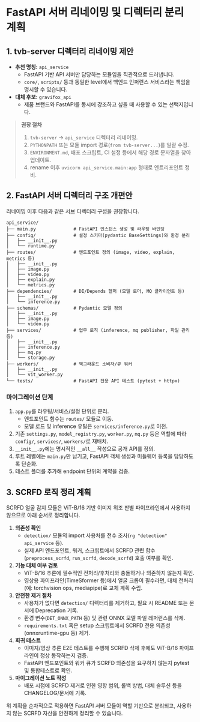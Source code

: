 # FastAPI 서버 리네이밍 및 디렉터리 분리 계획

## 1. tvb-server 디렉터리 리네이밍 제안
- **추천 명칭:** `api_service`
  - FastAPI 기반 API 서버만 담당하는 모듈임을 직관적으로 드러냅니다.
  - `core/`, `scripts/` 등과 동일한 level에서 백엔드 인퍼런스 서비스라는 책임을 명시할 수 있습니다.
- **대체 후보:** `gravifox_api`
  - 제품 브랜드와 FastAPI를 동시에 강조하고 싶을 때 사용할 수 있는 선택지입니다.

> **권장 절차**
> 1. `tvb-server` → `api_service` 디렉터리 리네이밍.
> 2. `PYTHONPATH` 또는 모듈 import 경로(`from tvb-server...`)를 일괄 수정.
> 3. `ENVIRONMENT.md`, 배포 스크립트, CI 설정 등에서 해당 경로 문자열을 찾아 업데이트.
> 4. rename 이후 `uvicorn api_service.main:app` 형태로 엔트리포인트 정비.

## 2. FastAPI 서버 디렉터리 구조 개편안
리네이밍 이후 다음과 같은 서브 디렉터리 구성을 권장합니다.

```
api_service/
├── main.py              # FastAPI 인스턴스 생성 및 라우팅 바인딩
├── config/              # 설정 스키마(pydantic BaseSettings)와 환경 분리
│   ├── __init__.py
│   └── runtime.py
├── routes/              # 엔드포인트 정의 (image, video, explain, metrics 등)
│   ├── __init__.py
│   ├── image.py
│   ├── video.py
│   ├── explain.py
│   └── metrics.py
├── dependencies/        # DI/Depends 헬퍼 (모델 로더, MQ 클라이언트 등)
│   ├── __init__.py
│   └── inference.py
├── schemas/             # Pydantic 모델 정의
│   ├── __init__.py
│   ├── image.py
│   └── video.py
├── services/            # 업무 로직 (inference, mq publisher, 파일 관리 등)
│   ├── __init__.py
│   ├── inference.py
│   ├── mq.py
│   └── storage.py
├── workers/             # 백그라운드 소비자/큐 워커
│   ├── __init__.py
│   └── vit_worker.py
└── tests/               # FastAPI 전용 API 테스트 (pytest + httpx)
```

### 마이그레이션 단계
1. `app.py`를 라우팅/서비스/설정 단위로 분리.
   - 엔드포인트 함수는 `routes/` 모듈로 이동.
   - 모델 로드 및 inference 유틸은 `services/inference.py`로 이전.
2. 기존 `settings.py`, `model_registry.py`, `worker.py`, `mq.py` 등은 역할에 따라 `config/`, `services/`, `workers/`로 재배치.
3. `__init__.py`에는 명시적인 `__all__` 작성으로 공개 API를 정의.
4. 루트 레벨에는 `main.py`만 남기고, FastAPI 객체 생성과 미들웨어 등록을 담당하도록 단순화.
5. 테스트 폴더를 추가해 endpoint 단위의 계약을 검증.

## 3. SCRFD 로직 정리 계획
SCRFD 얼굴 감지 모듈은 ViT-B/16 기반 이미지 위조 판별 파이프라인에서 사용하지 않으므로 아래 순서로 정리합니다.

1. **의존성 확인**
   - `detection/` 모듈의 import 사용처를 전수 조사(`rg "detection" api_service` 등).
   - 실제 API 엔드포인트, 워커, 스크립트에서 SCRFD 관련 함수(`preprocess_scrfd`, `run_scrfd`, `decode_scrfd`) 호출 여부를 확인.
2. **기능 대체 여부 검토**
   - ViT-B/16 추론에 필수적인 전처리/후처리와 충돌하거나 의존하지 않는지 확인.
   - 영상용 파이프라인(TimeSformer 등)에서 얼굴 크롭이 필수라면, 대체 전처리(예: torchvision ops, mediapipe)로 교체 계획 수립.
3. **안전한 제거 절차**
   - 사용처가 없다면 `detection/` 디렉터리를 제거하고, 필요 시 README 또는 문서에 Deprecation 기록.
   - 환경 변수(`DET_ONNX_PATH` 등) 및 관련 ONNX 모델 파일 레퍼런스를 삭제.
   - `requirements.txt` 혹은 setup 스크립트에서 SCRFD 전용 의존성(onnxruntime-gpu 등) 제거.
4. **회귀 테스트**
   - 이미지/영상 추론 E2E 테스트를 수행해 SCRFD 삭제 후에도 ViT-B/16 파이프라인이 정상 동작하는지 검증.
   - FastAPI 엔드포인트와 워커 큐가 SCRFD 의존성을 요구하지 않는지 pytest 및 통합테스트로 확인.
5. **마이그레이션 노트 작성**
   - 배포 시점에 SCRFD 제거로 인한 영향 범위, 롤백 방법, 대체 솔루션 등을 CHANGELOG/문서에 기록.

위 계획을 순차적으로 적용하면 FastAPI 서버 모듈이 역할 기반으로 분리되고, 사용하지 않는 SCRFD 자산을 안전하게 정리할 수 있습니다.
